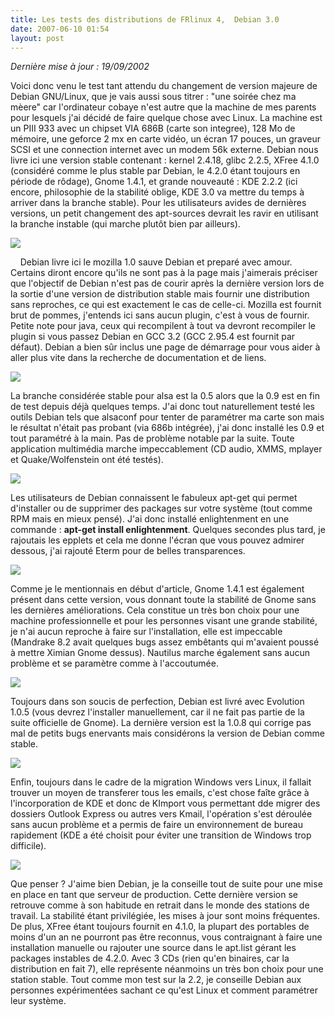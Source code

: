 ```yaml
---
title: Les tests des distributions de FRlinux 4,  Debian 3.0
date: 2007-06-10 01:54
layout: post
---
```


*Dernière mise à jour : 19/09/2002*

Voici donc venu le test tant attendu du changement de version majeure de
Debian GNU/Linux, que je vais aussi sous titrer : "une soirée chez ma
mèere" car l'ordinateur cobaye n'est autre que la machine de mes parents
pour lesquels j'ai décidé de faire quelque chose avec Linux. La machine
est un PIII 933 avec un chipset VIA 686B (carte son integree), 128 Mo de
mémoire, une geforce 2 mx en carte vidéo, un écran 17 pouces, un graveur
SCSI et une connection internet avec un modem 56k externe. Debian nous
livre ici une version stable contenant : kernel 2.4.18, glibc 2.2.5,
XFree 4.1.0 (considéré comme le plus stable par Debian, le 4.2.0 étant
toujours en période de rôdage), Gnome 1.4.1, et grande nouveauté : KDE
2.2.2 (ici encore, philosophie de la stabilité oblige, KDE 3.0 va mettre
du temps à arriver dans la branche stable). Pour les utilisateurs avides
de dernières versions, un petit changement des apt-sources devrait les
ravir en utilisant la branche instable (qui marche plutôt bien par
ailleurs).

[![](http://frlinux.net/pictures/linux/debian30_01s.jpg)](http://frlinux.net/pictures/linux/debian30_01.jpg)

    Debian livre ici le mozilla 1.0 sauve Debian et preparé avec amour.
Certains diront encore qu'ils ne sont pas à la page mais j'aimerais
préciser que l'objectif de Debian n'est pas de courir après la dernière
version lors de la sortie d'une version de distribution stable mais
fournir une distribution sans reproches, ce qui est exactement le cas de
celle-ci. Mozilla est fournit brut de pommes, j'entends ici sans aucun
plugin, c'est à vous de fournir. Petite note pour java, ceux qui
recompilent à tout va devront recompiler le plugin si vous passez Debian
en GCC 3.2 (GCC 2.95.4 est fournit par défaut). Debian a bien sûr inclus
une page de démarrage pour vous aider à aller plus vite dans la
recherche de documentation et de liens.

[![](http://frlinux.net/pictures/linux/debian30_02s.jpg)](http://frlinux.net/pictures/linux/debian30_02.jpg)

La branche considérée stable pour alsa est la 0.5 alors que la 0.9 est
en fin de test depuis déjà quelques temps. J'ai donc tout naturellement
testé les outils Debian tels que alsaconf pour tenter de paramétrer ma
carte son mais le résultat n'était pas probant (via 686b intégrée), j'ai
donc installé les 0.9 et tout paramétré à la main. Pas de problème
notable par la suite. Toute application multimédia marche impeccablement
(CD audio, XMMS, mplayer et Quake/Wolfenstein ont été testés).

[![](http://frlinux.net/pictures/linux/debian30_03s.jpg)](http://frlinux.net/pictures/linux/debian30_03.jpg)

Les utilisateurs de Debian connaissent le fabuleux apt-get qui permet
d'installer ou de supprimer des packages sur votre système (tout comme
RPM mais en mieux pensé). J'ai donc installé enlightenment en une
commande : **apt-get install enlightenment**. Quelques secondes plus
tard, je rajoutais les epplets et cela me donne l'écran que vous pouvez
admirer dessous, j'ai rajouté Eterm pour de belles transparences.

[![](http://frlinux.net/pictures/linux/debian30_04s.jpg)](http://frlinux.net/pictures/linux/debian30_04.jpg)

Comme je le mentionnais en début d'article, Gnome 1.4.1 est également
présent dans cette version, vous donnant toute la stabilité de Gnome
sans les dernières améliorations. Cela constitue un très bon choix pour
une machine professionnelle et pour les personnes visant une grande
stabilité, je n'ai aucun reproche à faire sur l'installation, elle est
impeccable (Mandrake 8.2 avait quelques bugs assez embêtants qui
m'avaient poussé à mettre Ximian Gnome dessus). Nautilus marche
également sans aucun problème et se paramètre comme à l'accoutumée.

[![](http://frlinux.net/pictures/linux/debian30_05s.jpg)](http://frlinux.net/pictures/linux/debian30_05.jpg)

Toujours dans son soucis de perfection, Debian est livré avec Evolution
1.0.5 (vous devrez l'installer manuellement, car il ne fait pas partie
de la suite officielle de Gnome). La dernière version est la 1.0.8 qui
corrige pas mal de petits bugs enervants mais considérons la version de
Debian comme stable.

[![](http://frlinux.net/pictures/linux/debian30_06s.jpg)](http://frlinux.net/pictures/linux/debian30_06.jpg)

Enfin, toujours dans le cadre de la migration Windows vers Linux, il
fallait trouver un moyen de transferer tous les emails, c'est chose
faîte grâce à l'incorporation de KDE et donc de KImport vous permettant
dde migrer des dossiers Outlook Express ou autres vers Kmail,
l'opération s'est déroulée sans aucun problème et a permis de faire un
environnement de bureau rapidement (KDE a été choisit pour éviter une
transition de Windows trop difficile).

[![](http://frlinux.net/pictures/linux/debian30_07s.jpg)](http://frlinux.net/pictures/linux/debian30_07.jpg)

Que penser ? J'aime bien Debian, je la conseille tout de suite pour une
mise en place en tant que serveur de production. Cette dernière version
se retrouve comme à son habitude en retrait dans le monde des stations
de travail. La stabilité étant privilégiée, les mises à jour sont moins
fréquentes. De plus, XFree étant toujours fournit en 4.1.0, la plupart
des portables de moins d'un an ne pourront pas être reconnus, vous
contraignant à faire une installation manuelle ou rajouter une source
dans le apt.list gérant les packages instables de 4.2.0. Avec 3 CDs
(rien qu'en binaires, car la distribution en fait 7), elle représente
néanmoins un très bon choix pour une station stable. Tout comme mon test
sur la 2.2, je conseille Debian aux personnes expérimentées sachant ce
qu'est Linux et comment paramétrer leur système.
